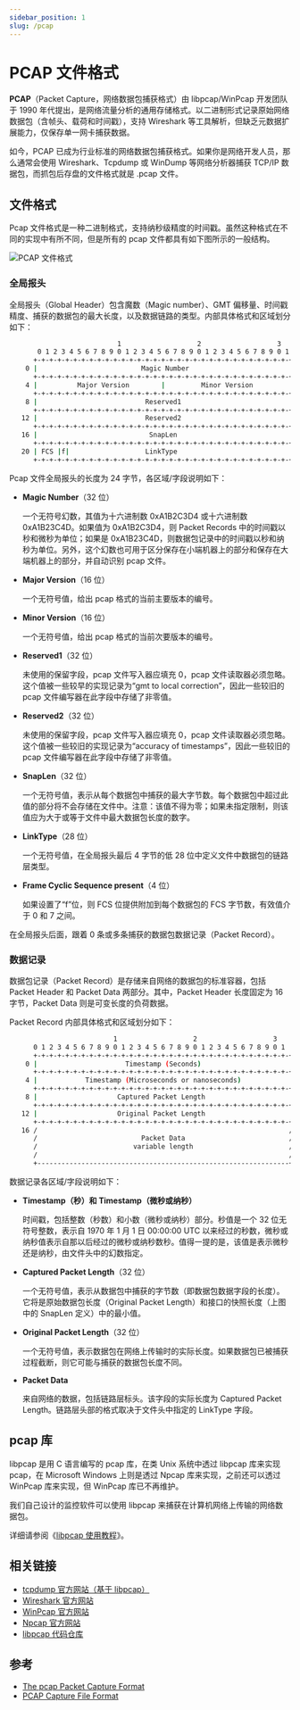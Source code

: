 ```yaml
---
sidebar_position: 1
slug: /pcap
---
```


# PCAP 文件格式

**PCAP**（Packet Capture，网络数据包捕获格式）由 libpcap/WinPcap 开发团队于 1990 年代提出，是网络流量分析的通用存储格式。以二进制形式记录原始网络数据包（含帧头、载荷和时间戳），支持 Wireshark 等工具解析，但缺乏元数据扩展能力，仅保存单一网卡捕获数据。

如今，PCAP 已成为行业标准的网络数据包捕获格式。如果你是网络开发人员，那么通常会使用 Wireshark、Tcpdump 或 WinDump 等网络分析器捕获 TCP/IP 数据包，而抓包后存盘的文件格式就是 .pcap 文件。



## 文件格式

Pcap 文件格式是一种二进制格式，支持纳秒级精度的时间戳。虽然这种格式在不同的实现中有所不同，但是所有的 pcap 文件都具有如下图所示的一般结构。

![PCAP 文件格式](https://static.getiot.tech/pcap-file-format.png#center)

### 全局报头

全局报头（Global Header）包含魔数（Magic number）、GMT 偏移量、时间戳精度、捕获的数据包的最大长度，以及数据链路的类型。内部具体格式和区域划分如下：

```bash
                           1                   2                   3
       0 1 2 3 4 5 6 7 8 9 0 1 2 3 4 5 6 7 8 9 0 1 2 3 4 5 6 7 8 9 0 1
      +-+-+-+-+-+-+-+-+-+-+-+-+-+-+-+-+-+-+-+-+-+-+-+-+-+-+-+-+-+-+-+-+
    0 |                          Magic Number                         |
      +-+-+-+-+-+-+-+-+-+-+-+-+-+-+-+-+-+-+-+-+-+-+-+-+-+-+-+-+-+-+-+-+
    4 |          Major Version        |         Minor Version         |
      +-+-+-+-+-+-+-+-+-+-+-+-+-+-+-+-+-+-+-+-+-+-+-+-+-+-+-+-+-+-+-+-+
    8 |                           Reserved1                           |
      +-+-+-+-+-+-+-+-+-+-+-+-+-+-+-+-+-+-+-+-+-+-+-+-+-+-+-+-+-+-+-+-+
   12 |                           Reserved2                           |
      +-+-+-+-+-+-+-+-+-+-+-+-+-+-+-+-+-+-+-+-+-+-+-+-+-+-+-+-+-+-+-+-+
   16 |                            SnapLen                            |
      +-+-+-+-+-+-+-+-+-+-+-+-+-+-+-+-+-+-+-+-+-+-+-+-+-+-+-+-+-+-+-+-+
   20 | FCS |f|                   LinkType                            |
      +-+-+-+-+-+-+-+-+-+-+-+-+-+-+-+-+-+-+-+-+-+-+-+-+-+-+-+-+-+-+-+-+
```

Pcap 文件全局报头的长度为 24 字节，各区域/字段说明如下：

- **Magic Number**（32 位）

  一个无符号幻数，其值为十六进制数 0xA1B2C3D4 或十六进制数 0xA1B23C4D。如果值为 0xA1B2C3D4，则 Packet Records 中的时间戳以秒和微秒为单位；如果是 0xA1B23C4D，则数据包记录中的时间戳以秒和纳秒为单位。另外，这个幻数也可用于区分保存在小端机器上的部分和保存在大端机器上的部分，并自动识别 pcap 文件。

- **Major Version**（16 位）

  一个无符号值，给出 pcap 格式的当前主要版本的编号。

- **Minor Version**（16 位）

  一个无符号值，给出 pcap 格式的当前次要版本的编号。

- **Reserved1**（32 位）

  未使用的保留字段，pcap 文件写入器应填充 0，pcap 文件读取器必须忽略。这个值被一些较早的实现记录为“gmt to local correction”，因此一些较旧的 pcap 文件编写器在此字段中存储了非零值。

- **Reserved2**（32 位）

  未使用的保留字段，pcap 文件写入器应填充 0，pcap 文件读取器必须忽略。这个值被一些较旧的实现记录为“accuracy of timestamps”，因此一些较旧的 pcap 文件编写器在此字段中存储了非零值。

- **SnapLen**（32 位）

  一个无符号值，表示从每个数据包中捕获的最大字节数。每个数据包中超过此值的部分将不会存储在文件中。注意：该值不得为零；如果未指定限制，则该值应为大于或等于文件中最大数据包长度的数字。

- **LinkType**（28 位）

  一个无符号值，在全局报头最后 4 字节的低 28 位中定义文件中数据包的链路层类型。

- **Frame Cyclic Sequence present**（4 位）

  如果设置了“f”位，则 FCS 位提供附加到每个数据包的 FCS 字节数，有效值介于 0 和 7 之间。

在全局报头后面，跟着 0 条或多条捕获的数据包数据记录（Packet Record）。



### 数据记录

数据包记录（Packet Record）是存储来自网络的数据包的标准容器，包括 Packet Header 和 Packet Data 两部分。其中，Packet Header 长度固定为 16 字节，Packet Data 则是可变长度的负荷数据。

Packet Record 内部具体格式和区域划分如下：

```bash
                          1                   2                   3
      0 1 2 3 4 5 6 7 8 9 0 1 2 3 4 5 6 7 8 9 0 1 2 3 4 5 6 7 8 9 0 1
      +-+-+-+-+-+-+-+-+-+-+-+-+-+-+-+-+-+-+-+-+-+-+-+-+-+-+-+-+-+-+-+-+
    0 |                      Timestamp (Seconds)                      |
      +-+-+-+-+-+-+-+-+-+-+-+-+-+-+-+-+-+-+-+-+-+-+-+-+-+-+-+-+-+-+-+-+
    4 |            Timestamp (Microseconds or nanoseconds)            |
      +-+-+-+-+-+-+-+-+-+-+-+-+-+-+-+-+-+-+-+-+-+-+-+-+-+-+-+-+-+-+-+-+
    8 |                    Captured Packet Length                     |
      +-+-+-+-+-+-+-+-+-+-+-+-+-+-+-+-+-+-+-+-+-+-+-+-+-+-+-+-+-+-+-+-+
   12 |                    Original Packet Length                     |
      +-+-+-+-+-+-+-+-+-+-+-+-+-+-+-+-+-+-+-+-+-+-+-+-+-+-+-+-+-+-+-+-+
   16 /                                                               /
      /                          Packet Data                          /
      /                        variable length                        /
      /                                                               /
      +---------------------------------------------------------------+
```

数据记录各区域/字段说明如下：

- **Timestamp（秒）和 Timestamp（微秒或纳秒）**

  时间戳，包括整数（秒数）和小数（微秒或纳秒）部分。秒值是一个 32 位无符号整数，表示自 1970 年 1 月 1 日 00:00:00 UTC 以来经过的秒数，微秒或纳秒值表示自那以后经过的微秒或纳秒数秒。值得一提的是，该值是表示微秒还是纳秒，由文件头中的幻数指定。

- **Captured Packet Length**（32 位）

  一个无符号值，表示从数据包中捕获的字节数（即数据包数据字段的长度）。它将是原始数据包长度（Original Packet Length）和接口的快照长度（上图中的 SnapLen 定义）中的最小值。

- **Original Packet Length**（32 位）

  一个无符号值，表示数据包在网络上传输时的实际长度。如果数据包已被捕获过程截断，则它可能与捕获的数据包长度不同。

- **Packet Data**

  来自网络的数据，包括链路层标头。该字段的实际长度为 Captured Packet Length。链路层头部的格式取决于文件头中指定的 LinkType 字段。



## pcap 库

libpcap 是用 C 语言编写的 pcap 库，在类 Unix 系统中透过 libpcap 库来实现 pcap，在 Microsoft Windows 上则是透过 Npcap 库来实现，之前还可以透过 WinPcap 库来实现，但 WinPcap 库已不再维护。

我们自己设计的监控软件可以使用 libpcap 来捕获在计算机网络上传输的网络数据包。

详细请参阅《[libpcap 使用教程](/awesome-c/libpcap/)》。



## 相关链接

- [tcpdump 官方网站（基于 libpcap）](http://www.tcpdump.org/)
- [Wireshark 官方网站](https://www.wireshark.org)
- [WinPcap 官方网站](http://www.winpcap.org/)
- [Npcap 官方网站](http://www.npcap.org/)
- [libpcap 代码仓库](https://github.com/the-tcpdump-group/libpcap)



## 参考

- [The pcap Packet Capture Format](https://www.lesliesikos.com/pcap/)
- [PCAP Capture File Format](https://tools.ietf.org/id/draft-gharris-opsawg-pcap-00.html)

